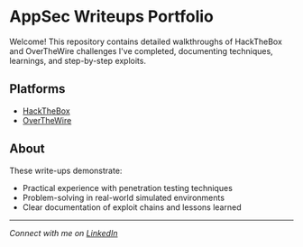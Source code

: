 # AppSec Writeups Portfolio

Welcome! This repository contains detailed walkthroughs of HackTheBox and OverTheWire challenges I've completed, documenting techniques, learnings, and step-by-step exploits.

## Platforms
- [HackTheBox](https://www.hackthebox.com/)
- [OverTheWire](https://overthewire.org/)

## About
These write-ups demonstrate:
- Practical experience with penetration testing techniques
- Problem-solving in real-world simulated environments
- Clear documentation of exploit chains and lessons learned

---

*Connect with me on [LinkedIn](https://www.linkedin.com/in/nlytn/)*
